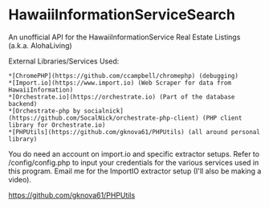 # HawaiiInformationServiceSearch
An unofficial API for the HawaiiInformationService Real Estate Listings (a.k.a. AlohaLiving)

External Libraries/Services Used:

    *[ChromePHP](https://github.com/ccampbell/chromephp) (debugging)
    *[Import.io](https://www.import.io) (Web Scraper for data from HawaiiInformation)
    *[Orchestrate.io](https://orchestrate.io) (Part of the database backend)
    *[Orchestrate-php by socialnick](https://github.com/SocalNick/orchestrate-php-client) (PHP client library for Orchestrate.io)
    *[PHPUtils](https://github.com/gknova61/PHPUtils) (all around personal library)

You do need an account on import.io and specific extractor setups. Refer to /config/config.php to input your credentials for the various services used in this program. Email me for the ImportIO extractor setup (I'll also be making a video).

https://github.com/gknova61/PHPUtils
